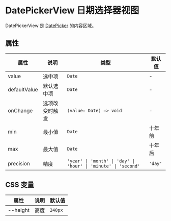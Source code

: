 # DatePickerView 日期选择器视图

DatePickerView 是 [DatePicker](./picker/#datepicker) 的内容区域。

<code src="./demos/basic.tsx"></code>

## 属性

| 属性         | 说明           | 类型                                                           | 默认值  |
| ------------ | -------------- | -------------------------------------------------------------- | ------- |
| value        | 选中项         | `Date`                                                         | -       |
| defaultValue | 默认选中项     | `Date`                                                         | -       |
| onChange     | 选项改变时触发 | `(value: Date) => void`                                        | -       |
| min          | 最小值         | `Date`                                                         | 十年前  |
| max          | 最大值         | `Date`                                                         | 十年后  |
| precision    | 精度           | `'year' \| 'month' \| 'day' \| 'hour' \| 'minute' \| 'second'` | `'day'` |

## CSS 变量

| 属性     | 说明 | 默认值  |
| -------- | ---- | ------- |
| --height | 高度 | `240px` |
